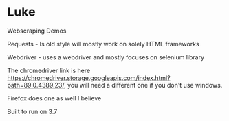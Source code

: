 # Luke

Webscraping Demos

Requests - Is old style will mostly work on solely HTML frameworks

Webdriver - uses a webdriver and mostly focuses on selenium library

The chromedriver link is here https://chromedriver.storage.googleapis.com/index.html?path=89.0.4389.23/, you will need a different one if you don't use windows.

Firefox does one as well I believe

Built to run on 3.7
